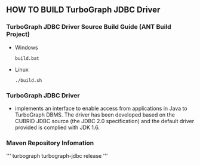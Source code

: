 ## HOW TO BUILD TurboGraph JDBC Driver
### TurboGraph JDBC Driver Source Build Guide (ANT Build Project)
- Windows
  ```
  build.bat 
  ```
    
- Linux

  ```
  ./build.sh 
  ```

### TurboGraph JDBC Driver 
- implements an interface to enable access 
  from applications in Java to TurboGraph DBMS.
  The driver has been developed based on the CUBRID JDBC source (the JDBC 2.0 specification)
  and the default driver provided is complied with JDK 1.6.

### Maven Repository Infomation
'''
<dependency> 
    <groupId>turbograph</groupId> 
    <artifactId>turbograph-jdbc</artifactId> 
    <version>release</version> 
</dependency> 
'''

